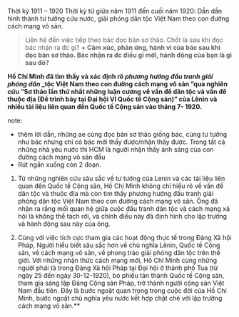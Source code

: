 
Thời kỳ 1911 – 1920
Thời kỳ từ giữa năm 1911 đến cuối năm 1920: Dần dần hình thành tư tưởng cứu nước, giải phóng dân tộc Việt Nam theo con đường cách mạng vô sản.
> Liên hệ đến việc tiếp theo bác đọc bản sơ thảo. Chốt là sau khi đọc bác nhận ra đc gì?
**+ Cảm** **xúc, phản ứng, hành vi của bác sau khi đọc bản sơ thảo. Bác nhận ra đc điều gì mới, hành động của bạn là gì sau đó?**


**Hồ Chí Minh đã tìm thấy và xác định rõ _phương hướng đấu tranh giải phóng_ _dân_ _tộc Việt Nam theo con đường cách mạng vô sản ”qua nghiên cứu “Sơ thảo lần thứ nhất những luận cương về vấn đề dân tộc và vấn đề thuộc địa (Để trình bày tại Đại hội VI Quốc tế Cộng sản)” của Lênin và nhiều tài liệu liên quan đến Quốc tế Cộng sản vào tháng 7- 1920.**

note:
+ thêm lời dẫn, những ae cùng đọc bản sơ thảo giống bác, cùng tư tưởng như bác nhưng chỉ có bác mới thấy được/nhận thấy được.
	Trong tất cả những nhà yêu nước thì HCM là người nhận thấy ánh sáng của con đường cách mạng vô sản đầu 
+ Rút ngắn xuống còn 2 đoạn.
 
1) Từ những nghiên cứu sâu sắc về tư tưởng của Lenin và các tài liệu liên quan đến Quốc tế Cộng sản, Hồ Chí Minh không chỉ hiểu rõ về vấn đề dân tộc và thuộc địa mà còn tìm thấy phương hướng đấu tranh giải phóng dân tộc Việt Nam theo con đường cách mạng vô sản. Ông đã nhận ra rằng mối quan hệ giữa cuộc đấu tranh dân tộc và cách mạng xã hội là không thể tách rời, và chính điều này đã định hình cho lập trường và hành động sau này của ông.




3) Cùng với việc tích cực tham gia các hoạt động thực tế trong Đảng Xã hội Pháp, Người hiểu biết sâu sắc hơn về chủ nghĩa Lênin, Quốc tế Cộng sản, về cách mạng vô sản, về phong trào giải phóng dân tộc trên thế giới. Với những nhận thức cách mạng mới, Hồ Chí Minh cùng những người phái tả trong Đảng Xã hội Pháp tại Đại hội ở thành phố Tua (từ ngày 25 đến ngày 30-12-1920), bỏ phiếu tán thành Quốc tế Cộng sản, tham gia sáng lập Đảng Cộng sản Pháp, trở thành người cộng sản Việt Nam đầu tiên. Đây là bước ngoặt quan trọng trong cuộc đời của Hồ Chí Minh, bước ngoặt chủ nghĩa yêu nước kết hợp chặt chẽ với lập trường cách mạng vô sản.**


